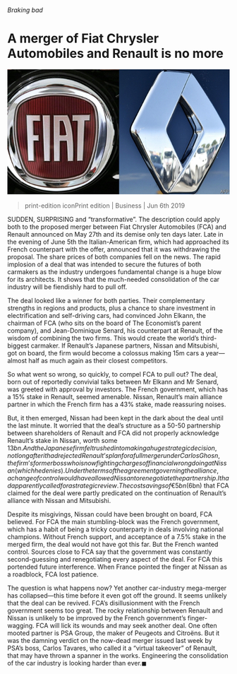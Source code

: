###### Braking bad

# A merger of Fiat Chrysler Automobiles and Renault is no more 

![image](images/20190608_wbp506.jpg) 

> print-edition iconPrint edition | Business | Jun 6th 2019 

SUDDEN, SURPRISING and “transformative”. The description could apply both to the proposed merger between Fiat Chrysler Automobiles (FCA) and Renault announced on May 27th and its demise only ten days later. Late in the evening of June 5th the Italian-American firm, which had approached its French counterpart with the offer, announced that it was withdrawing the proposal. The share prices of both companies fell on the news. The rapid implosion of a deal that was intended to secure the futures of both carmakers as the industry undergoes fundamental change is a huge blow for its architects. It shows that the much-needed consolidation of the car industry will be fiendishly hard to pull off. 

The deal looked like a winner for both parties. Their complementary strengths in regions and products, plus a chance to share investment in electrification and self-driving cars, had convinced John Elkann, the chairman of FCA (who sits on the board of The Economist’s parent company), and Jean-Dominique Senard, his counterpart at Renault, of the wisdom of combining the two firms. This would create the world’s third-biggest carmaker. If Renault’s Japanese partners, Nissan and Mitsubishi, got on board, the firm would become a colossus making 15m cars a year—almost half as much again as their closest competitors. 

So what went so wrong, so quickly, to compel FCA to pull out? The deal, born out of reportedly convivial talks between Mr Elkann and Mr Senard, was greeted with approval by investors. The French government, which has a 15% stake in Renault, seemed amenable. Nissan, Renault’s main alliance partner in which the French firm has a 43% stake, made reassuring noises. 

But, it then emerged, Nissan had been kept in the dark about the deal until the last minute. It worried that the deal’s structure as a 50-50 partnership between shareholders of Renault and FCA did not properly acknowledge Renault’s stake in Nissan, worth some $13bn. And the Japanese firm felt rushed into making a huge strategic decision, not long after it had rejected Renault’s plan for a full merger under Carlos Ghosn, the firm’s former boss who is now fighting charges of financial wrongdoing at Nissan (which he denies). Under the terms of the agreement governing the alliance, a change of control would have allowed Nissan to renegotiate the partnership. It had apparently called for a strategic review. The cost savings of €5bn ($6bn) that FCA claimed for the deal were partly predicated on the continuation of Renault’s alliance with Nissan and Mitsubishi. 

Despite its misgivings, Nissan could have been brought on board, FCA believed. For FCA the main stumbling-block was the French government, which has a habit of being a tricky counterparty in deals involving national champions. Without French support, and acceptance of a 7.5% stake in the merged firm, the deal would not have got this far. But the French wanted control. Sources close to FCA say that the government was constantly second-guessing and renegotiating every aspect of the deal. For FCA this portended future interference. When France pointed the finger at Nissan as a roadblock, FCA lost patience. 

The question is what happens now? Yet another car-industry mega-merger has collapsed—this time before it even got off the ground. It seems unlikely that the deal can be revived. FCA’s disillusionment with the French government seems too great. The rocky relationship between Renault and Nissan is unlikely to be improved by the French government’s finger-wagging. FCA will lick its wounds and may seek another deal. One often mooted partner is PSA Group, the maker of Peugeots and Citroëns. But it was the damning verdict on the now-dead merger issued last week by PSA’s boss, Carlos Tavares, who called it a “virtual takeover” of Renault, that may have thrown a spanner in the works. Engineering the consolidation of the car industry is looking harder than ever.◼ 

